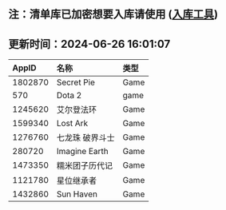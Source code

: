## 注：清单库已加密想要入库请使用 ([入库工具](https://github.com/BlankTMing/ManifestAutoUpdate/releases))

## 更新时间：2024-06-26 16:01:07
| AppID | 名称 | 类型  |
| :-------------------- | :----------------------------- | :----------- |
| 1802870 | Secret Pie| Game |
| 570 | Dota 2| game |
| 1245620 | 艾尔登法环| Game |
| 1599340 | Lost Ark| Game |
| 1276760 | 七龙珠 破界斗士| Game |
| 280720 | Imagine Earth| Game |
| 1473350 | 糯米团子历代记| Game |
| 1121780 | 星位继承者| Game |
| 1432860 | Sun Haven| Game |
